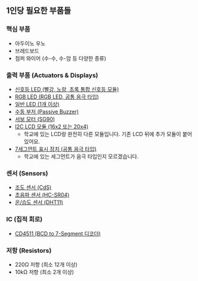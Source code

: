 ## 1인당 필요한 부품들

### 핵심 부품

- 아두이노 우노
- 브레드보드
- 점퍼 와이어 (수-수, 수-암 등 다양한 종류)

### 출력 부품 (Actuators & Displays)

- [신호등 LED (빨강, 노랑, 초록 통합 신호등 모듈)](https://www.eduino.kr/product/detail.html?product_no=613&cate_no=27&display_group=1)
- [RGB LED (RGB LED, 공통 음극 타입)](https://www.eduino.kr/product/detail.html?product_no=286&cate_no=51&display_group=1)
- [일반 LED (1개 이상)](https://www.eduino.kr/product/detail.html?product_no=155&cate_no=51&display_group=1)
- [수동 부저 (Passive Buzzer)](https://www.eduino.kr/product/detail.html?product_no=237&cate_no=51&display_group=1)
- [서보 모터 (SG90)](https://www.eduino.kr/product/detail.html?product_no=114&cate_no=55&display_group=1)
- [I2C LCD 모듈 (16x2 또는 20x4)](https://www.eduino.kr/product/detail.html?product_no=105&cate_no=27&display_group=1)
  - 학교에 있는 LCD랑 완전히 다른 모듈입니다. 기존 LCD 뒤에 추가 모듈이 붙어있어요.
- [7세그먼트 표시 장치 (공통 음극 타입)](https://www.eduino.kr/product/detail.html?product_no=205&cate_no=27&display_group=1)
  - 학교에 있는 세그먼트가 음극 타입인지 모르겠습니다.

### 센서 (Sensors)

- [조도 센서 (CdS)](https://www.eduino.kr/product/detail.html?product_no=150&cate_no=27&display_group=1)
- [초음파 센서 (HC-SR04)](https://www.eduino.kr/product/detail.html?product_no=39&cate_no=27&display_group=1)
- [온/습도 센서 (DHT11)](https://www.eduino.kr/product/detail.html?product_no=91&cate_no=27&display_group=1)

### IC (집적 회로)

- [CD4511 (BCD to 7-Segment 디코더)](https://www.11st.co.kr/products/6591296627?utm_source=chatgpt.com&utm_term=&utm_campaign=googleshopping_pc_basic_new&utm_source=%B1%B8%B1%DB_PC_S_%BC%EE%C7%CE&utm_medium=%B0%CB%BB%F6)

### 저항 (Resistors)

- 220Ω 저항 (최소 12개 이상)
- 10kΩ 저항 (최소 2개 이상)
